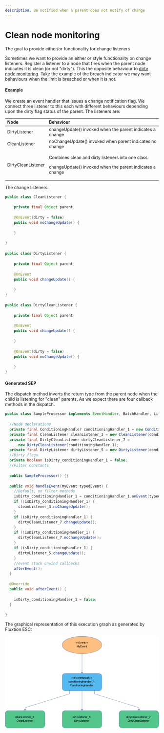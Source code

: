 ```yaml
---
description: Be notified when a parent does not notify of change
---
```


# Clean node monitoring

The goal to provide either/or functionality for change listeners

Sometimes we want to provide an either or style functionality on change listeners. Register a listener to a node that fires when the parent node indicates it is clean \(or not "dirty"\). This the opposite behaviour to [dirty node monitoring](dirty-node-monitoring.md). Take the example of the breach indicator we may want behaviours when the limit is breached or when it is not.

#### Example

We create an event handler that issues a change notification flag. We connect three listener to this each with different behaviours depending upon the dirty flag status of the parent. The listeners are:

<table>
  <thead>
    <tr>
      <th style="text-align:left">Node</th>
      <th style="text-align:left">Behaviour</th>
    </tr>
  </thead>
  <tbody>
    <tr>
      <td style="text-align:left">DirtyListener</td>
      <td style="text-align:left">changeUpdate() invoked when the parent indicates a change</td>
    </tr>
    <tr>
      <td style="text-align:left">CleanListener</td>
      <td style="text-align:left">noChangeUpdate() invoked when parent indicates no change</td>
    </tr>
    <tr>
      <td style="text-align:left">DirtyCleanListener</td>
      <td style="text-align:left">
        <p>Combines clean and dirty listeners into one class:</p>
        <p>changeUpdate() invoked when the parent indicates a change</p>
      </td>
    </tr>
  </tbody>
</table>The change listeners:

```java
public class CleanListener {

    private final Object parent;
    
    @OnEvent(dirty = false)
    public void noChangeUpdate() {

    }

}

public class DirtyListener {
   
    private final Object parent;

    @OnEvent
    public void changeUpdate() {

    } 
}

public class DirtyCleanListener {
       
    private final Object parent;

    @OnEvent
    public void changeUpdate() {

    } 
    
    @OnEvent(dirty = false)
    public void noChangeUpdate() {

    }
}
```

#### Generated SEP

The dispatch method inverts the return type from the parent node when the child is listening for "clean" parents. As we expect there are four callback methods in the dispatch.

```java
public class SampleProcessor implements EventHandler, BatchHandler, Lifecycle {

  //Node declarations
  private final ConditioningHandler conditioningHandler_1 = new ConditioningHandler();
  private final CleanListener cleanListener_3 = new CleanListener(conditioningHandler_1);
  private final DirtyCleanListener dirtyCleanListener_7 =
      new DirtyCleanListener(conditioningHandler_1);
  private final DirtyListener dirtyListener_5 = new DirtyListener(conditioningHandler_1);
  //Dirty flags
  private boolean isDirty_conditioningHandler_1 = false;
  //Filter constants

  public SampleProcessor() {}

  public void handleEvent(MyEvent typedEvent) {
    //Default, no filter methods
    isDirty_conditioningHandler_1 = conditioningHandler_1.onEvent(typedEvent);
    if (!isDirty_conditioningHandler_1) {
      cleanListener_3.noChangeUpdate();
    }
    if (isDirty_conditioningHandler_1) {
      dirtyCleanListener_7.changeUpdate();
    }
    if (!isDirty_conditioningHandler_1) {
      dirtyCleanListener_7.noChangeUpdate();
    }
    if (isDirty_conditioningHandler_1) {
      dirtyListener_5.changeUpdate();
    }
    //event stack unwind callbacks
    afterEvent();
  }

  @Override
  public void afterEvent() {

    isDirty_conditioningHandler_1 = false;
  }

}
```

 The graphical representation of this execution graph as generated by Fluxtion ESC:

![Sample SEP for clean and dirty listeners](../../.gitbook/assets/sampleprocessor%20%282%29.png)

